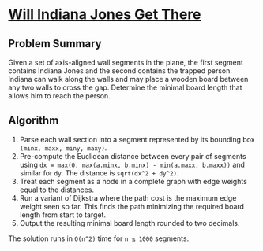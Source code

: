 # [Will Indiana Jones Get There](https://www.spoj.com/problems/WIJGT/)

## Problem Summary
Given a set of axis-aligned wall segments in the plane, the first segment contains Indiana Jones and the second contains the trapped person. Indiana can walk along the walls and may place a wooden board between any two walls to cross the gap. Determine the minimal board length that allows him to reach the person.

## Algorithm
1. Parse each wall section into a segment represented by its bounding box `(minx, maxx, miny, maxy)`.
2. Pre-compute the Euclidean distance between every pair of segments using
   `dx = max(0, max(a.minx, b.minx) - min(a.maxx, b.maxx))` and similar for `dy`.
   The distance is `sqrt(dx^2 + dy^2)`.
3. Treat each segment as a node in a complete graph with edge weights equal to the distances.
4. Run a variant of Dijkstra where the path cost is the maximum edge weight seen so far. 
   This finds the path minimizing the required board length from start to target.
5. Output the resulting minimal board length rounded to two decimals.

The solution runs in `O(n^2)` time for `n ≤ 1000` segments.
